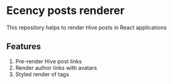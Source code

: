 # Ecency posts renderer

This repository helps to render Hive posts in React applications

## Features
1. Pre-render Hive post links
2. Render author links with avatars
3. Styled render of tags
